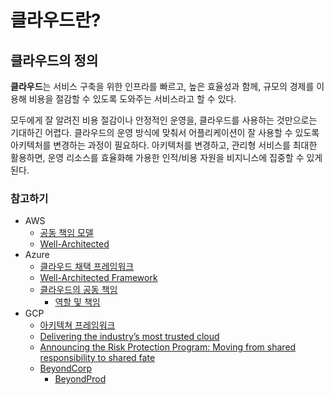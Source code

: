 # 클라우드란?

## 클라우드의 정의

**클라우드**는 서비스 구축을 위한 인프라를 빠르고, 높은 효율성과 함께, 규모의 경제를 이용해 비용을 절감할 수 있도록 도와주는 서비스라고 할 수 있다.

모두에게 잘 알려진 비용 절감이나 안정적인 운영을, 클라우드를 사용하는 것만으로는 기대하긴 어렵다. 클라우드의 운영 방식에 맞춰서 어플리케이션이 잘 사용할 수 있도록 아키텍처를 변경하는 과정이 필요하다. 아키텍처를 변경하고, 관리형 서비스를 최대한 활용하면, 운영 리소스를 효율화해 가용한 인적/비용 자원을 비지니스에 집중할 수 있게 된다.

### 참고하기

* AWS 
  * [공동 책임 모델](https://aws.amazon.com/ko/compliance/shared-responsibility-model/)
  * [Well-Architected](https://aws.amazon.com/ko/architecture/well-architected) 
* Azure 
  * [클라우드 채택 프레임워크](https://docs.microsoft.com/ko-kr/azure/cloud-adoption-framework/)
  * [Well-Architected Framework](https://docs.microsoft.com/ko-kr/azure/architecture/framework/)
  * [클라우드의 공동 책임](https://docs.microsoft.com/ko-kr/azure/security/fundamentals/shared-responsibility) 
    * [역할 및 책임](https://docs.microsoft.com/ko-kr/azure/cloud-adoption-framework/organize/cloud-security#roles-and-responsibilities)
* GCP
  * [아키텍쳐 프레임워크](https://cloud.google.com/architecture/framework)
  * [Delivering the industry’s most trusted cloud](https://cloud.google.com/blog/products/identity-security/delivering-the-industrys-most-trusted-cloud)
  * [Announcing the Risk Protection Program: Moving from shared responsibility to shared fate](https://cloud.google.com/blog/products/identity-security/google-cloud-risk-protection-program-now-in-preview)
  * [BeyondCorp](https://cloud.google.com/beyondcorp)
    * [BeyondProd](https://cloud.google.com/security/beyondprod)



